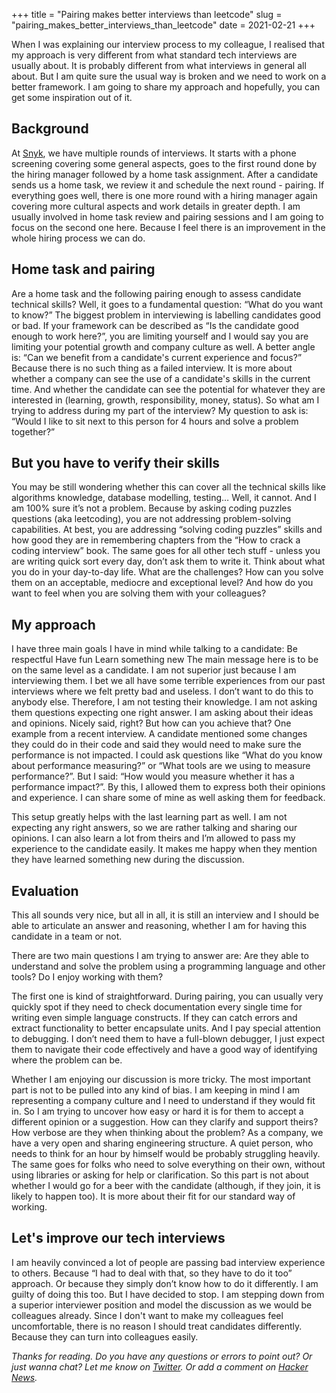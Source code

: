 +++
title = "Pairing makes better interviews than leetcode"
slug = "pairing_makes_better_interviews_than_leetcode"
date = 2021-02-21
+++

When I was explaining our interview process to my colleague, I realised that my approach is very different from what standard tech interviews are usually about. It is probably different from what interviews in general all about. But I am quite sure the usual way is broken and we need to work on a better framework. I am going to share my approach and hopefully, you can get some inspiration out of it.

## Background
At [Snyk](https://snyk.io), we have multiple rounds of interviews. It starts with a phone screening covering some general aspects, goes to the first round done by the hiring manager followed by a home task assignment. After a candidate sends us a home task, we review it and schedule the next round - pairing. If everything goes well, there is one more round with a hiring manager again covering more cultural aspects and work details in greater depth. I am usually involved in home task review and pairing sessions and I am going to focus on the second one here. Because I feel there is an improvement in the whole hiring process we can do.

## Home task and pairing
Are a home task and the following pairing enough to assess candidate technical skills? Well, it goes to a fundamental question: “What do you want to know?” The biggest problem in interviewing is labelling candidates good or bad. If your framework can be described as “Is the candidate good enough to work here?”, you are limiting yourself and I would say you are limiting your potential growth and company culture as well. A better angle is: “Can we benefit from a candidate's current experience and focus?” Because there is no such thing as a failed interview. It is more about whether a company can see the use of a candidate's skills in the current time. And whether the candidate can see the potential for whatever they are interested in (learning, growth, responsibility, money, status). So what am I trying to address during my part of the interview? My question to ask is: “Would I like to sit next to this person for 4 hours and solve a problem together?”

## But you have to verify their skills
You may be still wondering whether this can cover all the technical skills like algorithms knowledge, database modelling, testing… Well, it cannot. And I am 100% sure it’s not a problem. Because by asking coding puzzles questions (aka leetcoding), you are not addressing problem-solving capabilities. At best, you are addressing “solving coding puzzles” skills and how good they are in remembering chapters from the “How to crack a coding interview” book. The same goes for all other tech stuff - unless you are writing quick sort every day, don’t ask them to write it. Think about what you do in your day-to-day life. What are the challenges? How can you solve them on an acceptable, mediocre and exceptional level? And how do you want to feel when you are solving them with your colleagues?

## My approach
I have three main goals I have in mind while talking to a candidate:
Be respectful
Have fun
Learn something new
The main message here is to be on the same level as a candidate. I am not superior just because I am interviewing them. I bet we all have some terrible experiences from our past interviews where we felt pretty bad and useless. I don’t want to do this to anybody else. Therefore, I am not testing their knowledge. I am not asking them questions expecting one right answer. I am asking about their ideas and opinions. Nicely said, right? But how can you achieve that? One example from a recent interview. A candidate mentioned some changes they could do in their code and said they would need to make sure the performance is not impacted. I could ask questions like “What do you know about performance measuring?” or “What tools are we using to measure performance?”. But I said: “How would you measure whether it has a performance impact?”. By this, I allowed them to express both their opinions and experience. I can share some of mine as well asking them for feedback.

This setup greatly helps with the last learning part as well. I am not expecting any right answers, so we are rather talking and sharing our opinions. I can also learn a lot from theirs and I’m allowed to pass my experience to the candidate easily. It makes me happy when they mention they have learned something new during the discussion. 

## Evaluation
This all sounds very nice, but all in all, it is still an interview and I should be able to articulate an answer and reasoning, whether I am for having this candidate in a team or not.

There are two main questions I am trying to answer are:
Are they able to understand and solve the problem using a programming language and other tools?
Do I enjoy working with them?

The first one is kind of straightforward. During pairing, you can usually very quickly spot if they need to check documentation every single time for writing even simple language constructs. If they can catch errors and extract functionality to better encapsulate units. And I pay special attention to debugging. I don’t need them to have a full-blown debugger, I just expect them to navigate their code effectively and have a good way of identifying where the problem can be.

Whether I am enjoying our discussion is more tricky. The most important part is not to be pulled into any kind of bias. I am keeping in mind I am representing a company culture and I need to understand if they would fit in. So I am trying to uncover how easy or hard it is for them to accept a different opinion or a suggestion. How can they clarify and support theirs? How verbose are they when thinking about the problem? As a company, we have a very open and sharing engineering structure. A quiet person, who needs to think for an hour by himself would be probably struggling heavily. The same goes for folks who need to solve everything on their own, without using libraries or asking for help or clarification. So this part is not about whether I would go for a beer with the candidate (although, if they join, it is likely to happen too). It is more about their fit for our standard way of working.

## Let's improve our tech interviews
I am heavily convinced a lot of people are passing bad interview experience to others. Because “I had to deal with that, so they have to do it too” approach. Or because they simply don’t know how to do it differently. I am guilty of doing this too. But I have decided to stop. I am stepping down from a superior interviewer position and model the discussion as we would be colleagues already. Since I don't want to make my colleagues feel uncomfortable, there is no reason I should treat candidates differently. Because they can turn into colleagues easily.

_Thanks for reading. Do you have any questions or errors to point out? Or just wanna chat? Let me know on [Twitter](https://twitter.com/MilaVot/status/1364246323277557760). Or add a comment on [Hacker News](https://news.ycombinator.com/item?id=26238905)._
